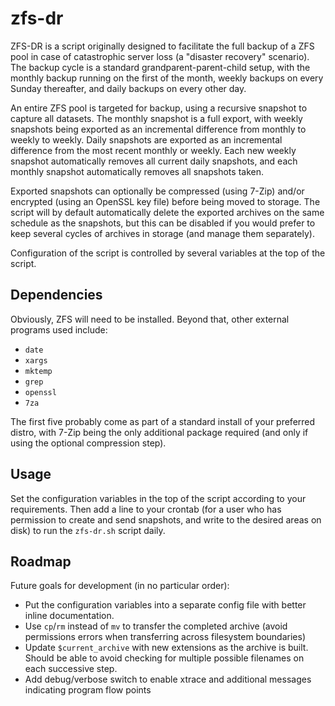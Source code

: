 # zfs-dr

ZFS-DR is a script originally designed to facilitate the full backup of a ZFS pool in case of catastrophic server loss (a "disaster recovery" scenario). The backup cycle is a standard grandparent-parent-child setup, with the monthly backup running on the first of the month, weekly backups on every Sunday thereafter, and daily backups on every other day.

An entire ZFS pool is targeted for backup, using a recursive snapshot to capture all datasets. The monthly snapshot is a full export, with weekly snapshots being exported as an incremental difference from monthly to weekly to weekly. Daily snapshots are exported as an incremental difference from the most recent monthly or weekly. Each new weekly snapshot automatically removes all current daily snapshots, and each monthly snapshot automatically removes all snapshots taken.

Exported snapshots can optionally be compressed (using 7-Zip) and/or encrypted (using an OpenSSL key file) before being moved to storage. The script will by default automatically delete the exported archives on the same schedule as the snapshots, but this can be disabled if you would prefer to keep several cycles of archives in storage (and manage them separately).

Configuration of the script is controlled by several variables at the top of the script.

## Dependencies

Obviously, ZFS will need to be installed. Beyond that, other external programs used include:
- `date`
- `xargs`
- `mktemp`
- `grep`
- `openssl`
- `7za`

The first five probably come as part of a standard install of your preferred distro, with 7-Zip being the only additional package required (and only if using the optional compression step).

## Usage

Set the configuration variables in the top of the script according to your requirements. Then add a line to your crontab (for a user who has permission to create and send snapshots, and write to the desired areas on disk) to run the `zfs-dr.sh` script daily.

## Roadmap

Future goals for development (in no particular order):
- Put the configuration variables into a separate config file with better inline documentation.
- Use `cp`/`rm` instead of `mv` to transfer the completed archive (avoid permissions errors when transferring across filesystem boundaries)
- Update `$current_archive` with new extensions as the archive is built. Should be able to avoid checking for multiple possible filenames on each successive step.
- Add debug/verbose switch to enable xtrace and additional messages indicating program flow points
